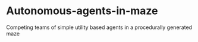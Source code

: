 # Autonomous-agents-in-maze
Competing teams of simple utility based agents in a procedurally generated maze
